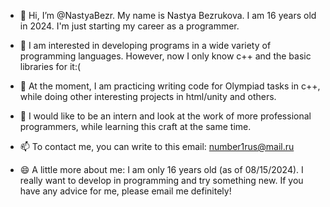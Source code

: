 - 👋 Hi, I’m @NastyaBezr. My name is Nastya Bezrukova. I am 16 years old in 2024. I'm just starting my career as a programmer.
  
- 👀 I am interested in developing programs in a wide variety of programming languages. However, now I only know c++ and the basic libraries for it:(
  
- 🌱 At the moment, I am practicing writing code for Olympiad tasks in c++, while doing other interesting projects in html/unity and others.
  
- 💞️ I would like to be an intern and look at the work of more professional programmers, while learning this craft at the same time.
  
- 📫 To contact me, you can write to this email: number1rus@mail.ru
 
- 😄 A little more about me: I am only 16 years old (as of 08/15/2024). I really want to develop in programming and try something new. If you have any advice for me, please email me definitely!
  

<!---
NastyaBezr/NastyaBezr is a ✨ special ✨ repository because its `README.md` (this file) appears on your GitHub profile.
You can click the Preview link to take a look at your changes.
--->
